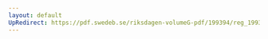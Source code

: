 ```yaml
---
layout: default
UpRedirect: https://pdf.swedeb.se/riksdagen-volumeG-pdf/199394/reg_199394/reg_199394_0154.pdf
---
```

